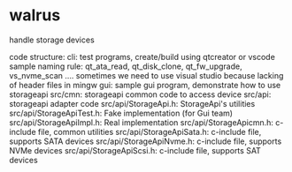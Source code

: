 # walrus
handle storage devices

code structure:
cli: test programs, create/build using qtcreator or vscode
     sample naming rule: qt_ata_read, qt_disk_clone, qt_fw_upgrade, vs_nvme_scan ....
     sometimes we need to use visual studio because lacking of header files in mingw
gui: sample gui program, demonstrate how to use storageapi
src/cmn: storageapi common code to access device
src/api: storageapi adapter code
src/api/StorageApi.h: StorageApi's utilities
src/api/StorageApiTest.h: Fake implementation (for Gui team)
src/api/StorageApiImpl.h: Real implementation 
src/api/StorageApicmn.h: c-include file, common utilities
src/api/StorageApiSata.h: c-include file, supports SATA devices
src/api/StorageApiNvme.h: c-include file, supports NVMe devices
src/api/StorageApiScsi.h: c-include file, supports SAT devices

